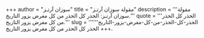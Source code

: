 +++
author = "سوزان آرتـز"
title = "مقولة سوزان آرتـز"
description = '''مقولة سوزان آرتـز: الحذر كل الحذر من كل مغرض يزور التاريخ.'''
quote = '''الحذر كل الحذر من كل مغرض يزور التاريخ.'''
slug = '''الحذر-كل-الحذر-من-كل-مغرض-يزور-التاريخ'''
+++
الحذر كل الحذر من كل مغرض يزور التاريخ.
